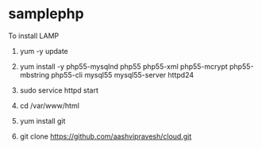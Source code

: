 # samplephp

To install LAMP

1. yum -y update

2. yum install -y php55-mysqlnd php55 php55-xml php55-mcrypt php55-mbstring php55-cli mysql55 mysql55-server httpd24

3. sudo service httpd start

4. cd /var/www/html

5. yum install git

6. git clone https://github.com/aashvipravesh/cloud.git
